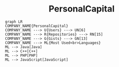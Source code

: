 <h1 align="center">PersonalCapital</h1>

```mermaid
graph LR
COMPANY_NAME{PersonalCapital}
COMPANY_NAME ---> U{Users} ---> UN[6]
COMPANY_NAME ---> R{Repositories} ---> RN[15]
COMPANY_NAME ---> G{Gists} ---> GN[13]
COMPANY_NAME ---> ML{Most Used<br>Languages}
ML --> Java[Java]
ML --> C++[C++]
ML --> PHP[PHP]
ML --> JavaScript[JavaScript]
```
